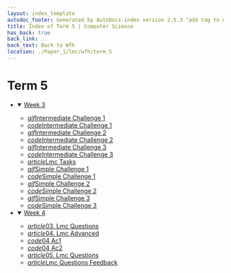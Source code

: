 ```yaml
---
layout: index_template
autodoc_footer: Generated by AutoDocs.index version 2.5.3 "add tag to make &lt;base&gt; work" ⓒ Starwort, 2020
title: Index of Term 5 | Computer Science
has_back: true
back_link: ..
back_text: Back to Wfh
location: ./Paper_1/lmc/wfh/term_5
---
```


# **Term 5**

- <details open><summary><a href='./week_3'>Week 3</a></summary>

  - <a href='./week_3/intermediate_challenge_1.gif'><i title='GIF file' class="material-icons">gif</i>Intermediate Challenge 1</a>
  - <a href='./week_3/intermediate_challenge_1.lmc'><i title='LMC file' class="material-icons">code</i>Intermediate Challenge 1</a>
  - <a href='./week_3/intermediate_challenge_2.gif'><i title='GIF file' class="material-icons">gif</i>Intermediate Challenge 2</a>
  - <a href='./week_3/intermediate_challenge_2.lmc'><i title='LMC file' class="material-icons">code</i>Intermediate Challenge 2</a>
  - <a href='./week_3/intermediate_challenge_3.gif'><i title='GIF file' class="material-icons">gif</i>Intermediate Challenge 3</a>
  - <a href='./week_3/intermediate_challenge_3.lmc'><i title='LMC file' class="material-icons">code</i>Intermediate Challenge 3</a>
  - <a href='./week_3/lmc_tasks.html'><i title='MD file' class="material-icons">article</i>Lmc Tasks</a>
  - <a href='./week_3/simple_challenge_1.gif'><i title='GIF file' class="material-icons">gif</i>Simple Challenge 1</a>
  - <a href='./week_3/simple_challenge_1.lmc'><i title='LMC file' class="material-icons">code</i>Simple Challenge 1</a>
  - <a href='./week_3/simple_challenge_2.gif'><i title='GIF file' class="material-icons">gif</i>Simple Challenge 2</a>
  - <a href='./week_3/simple_challenge_2.lmc'><i title='LMC file' class="material-icons">code</i>Simple Challenge 2</a>
  - <a href='./week_3/simple_challenge_3.gif'><i title='GIF file' class="material-icons">gif</i>Simple Challenge 3</a>
  - <a href='./week_3/simple_challenge_3.lmc'><i title='LMC file' class="material-icons">code</i>Simple Challenge 3</a>

  </details>
- <details open><summary><a href='./week_4'>Week 4</a></summary>

  - <a href='./week_4/03._lmc_questions.html'><i title='MD file' class="material-icons">article</i>03. Lmc Questions</a>
  - <a href='./week_4/04._lmc_advanced.html'><i title='MD file' class="material-icons">article</i>04. Lmc Advanced</a>
  - <a href='./week_4/04_ac1.lmc'><i title='LMC file' class="material-icons">code</i>04 Ac1</a>
  - <a href='./week_4/04_ac2.lmc'><i title='LMC file' class="material-icons">code</i>04 Ac2</a>
  - <a href='./week_4/05._lmc_questions.html'><i title='MD file' class="material-icons">article</i>05. Lmc Questions</a>
  - <a href='./week_4/lmc_questions_feedback.html'><i title='MD file' class="material-icons">article</i>Lmc Questions Feedback</a>

  </details>
